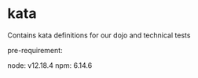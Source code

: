 # kata
Contains kata definitions for our dojo and technical tests

pre-requirement:

node: v12.18.4
npm: 6.14.6
